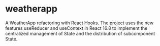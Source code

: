 # weatherapp
A WeatherApp refactoring with React Hooks.
The project uses the new features useReducer and useContext in React 16.8 to implement the centralized management of State and the distribution of subcomponent State.